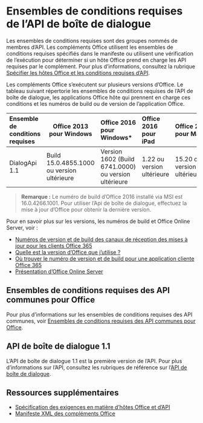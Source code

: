 
# <a name="dialog-api-requirement-sets"></a>Ensembles de conditions requises de l’API de boîte de dialogue

Les ensembles de conditions requises sont des groupes nommés de membres d’API. Les compléments Office utilisent les ensembles de conditions requises spécifiés dans le manifeste ou utilisent une vérification de l’exécution pour déterminer si un hôte Office prend en charge les API requises par le complément. Pour plus d’informations, consultez la rubrique [Spécifier les hôtes Office et les conditions requises d’API](../../docs/overview/specify-office-hosts-and-api-requirements.md).

Les compléments Office s’exécutent sur plusieurs versions d’Office. Le tableau suivant répertorie les ensembles de conditions requises de l’API de boîte de dialogue, les applications Office hôte qui prennent en charge ces conditions et les numéros de build ou de version de l’application Office.

|  Ensemble de conditions requises  |  Office 2013 pour Windows | Office 2016 pour Windows*   |  Office 2016 pour iPad  |  Office 2016 pour Mac  | Office Online  |  Office Online Server  |
|:-----|-----|:-----|:-----|:-----|:-----|:-----|
| DialogApi 1.1  | Build 15.0.4855.1000 ou version ultérieure | Version 1602 (Build 6741.0000) ou version ultérieure | 1.22 ou version ultérieure | 15.20 ou version ultérieure| Nous y travaillons. | Version 1608 (Build 7601.6800) ou version ultérieure|

>**Remarque :** Le numéro de build d’Office 2016 installé via MSI est 16.0.4266.1001. Pour utiliser l’Api de boîte de dialogue, effectuez la mise à jour d’Office pour obtenir la dernière version. 

Pour en savoir plus sur les versions, les numéros de build et Office Online Server, voir :

- [Numéros de version et de build des canaux de réception des mises à jour pour les clients Office 365](https://technet.microsoft.com/en-us/library/mt592918.aspx)
- [Quelle est la version d’Office que j’utilise ?](https://support.office.com/en-us/article/What-version-of-Office-am-I-using-932788b8-a3ce-44bf-bb09-e334518b8b19?ui=en-US&rs=en-US&ad=US&fromAR=1)
- [Où trouver le numéro de version et de build pour une application cliente Office 365](https://technet.microsoft.com/en-us/library/mt592918.aspx#Anchor_1)
- [Présentation d’Office Online Server](https://technet.microsoft.com/en-us/library/jj219437(v=office.16).aspx)

## <a name="office-common-api-requirement-sets"></a>Ensembles de conditions requises des API communes pour Office
Pour plus d’informations sur les ensembles de conditions requises des API communes, voir [Ensembles de conditions requises des API communes pour Office](office-add-in-requirement-sets.md).

## <a name="dialog-api-11"></a>API de boîte de dialogue 1.1 
L’API de boîte de dialogue 1.1 est la première version de l’API. Pour plus d’informations sur l’API, consultez les rubriques de référence sur l’[API de boîte de dialogue](../shared/officeui.md).

## <a name="additional-resources"></a>Ressources supplémentaires

- [Spécification des exigences en matière d’hôtes Office et d’API](../../docs/overview/specify-office-hosts-and-api-requirements.md)
- [Manifeste XML des compléments Office](../../docs/overview/add-in-manifests.md)

